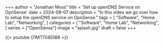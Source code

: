 +++
author = "Jonathan Moss"
title = 'Set up openDNS Service on OpnSense'
date = 2024-08-07
description = "In this video we go over how to setup the openDNS service on OpnSense."
tags = [
    "Software",
    "Home Lab",
    "Networking",
]
categories = [
    "Software",
    "Home Lab",
    "Networking",
]
series = ["OpenSense"]
image = "splash.jpg"
draft = false
+++

{{< youtube O1MT7G8DiB8 >}}
 